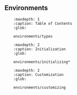 ## Environments

``` toctree::
    :maxdepth: 1
    :caption: Table of Contents
    :glob:

    environments/types
```

``` toctree::
    :maxdepth: 2
    :caption: Initialization
    :glob:

    environments/initializing*
```

``` toctree::
    :maxdepth: 2
    :caption: Customization
    :glob:

    environments/customizing
```
